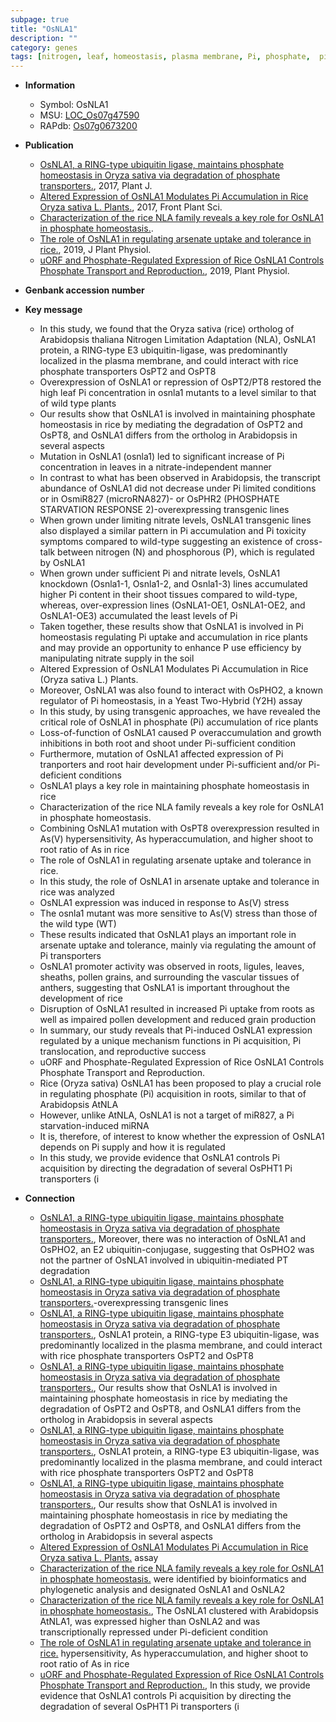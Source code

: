 ```yaml
---
subpage: true
title: "OsNLA1"
description: ""
category: genes
tags: [nitrogen, leaf, homeostasis, plasma membrane, Pi, phosphate,  pi , phosphate transport, phosphate starvation, phosphate homeostasis, phosphate starvation response, shoot, nitrate, Pi homeostasis, Pi uptake, root, growth, development, root hair, tolerance, stress, pollen, grain, reproductive, pollen development]
---
```


* **Information**  
    + Symbol: OsNLA1  
    + MSU: [LOC_Os07g47590](http://rice.plantbiology.msu.edu/cgi-bin/ORF_infopage.cgi?orf=LOC_Os07g47590)  
    + RAPdb: [Os07g0673200](http://rapdb.dna.affrc.go.jp/viewer/gbrowse_details/irgsp1?name=Os07g0673200)  

* **Publication**  
    + [OsNLA1, a RING-type ubiquitin ligase, maintains phosphate homeostasis in Oryza sativa via degradation of phosphate transporters.](http://www.ncbi.nlm.nih.gov/pubmed?term=OsNLA1,+a+RING-type+ubiquitin+ligase,+maintains+phosphate+homeostasis+in+Oryza+sativa+via+degradation+of+phosphate+transporters.%5BTitle%5D), 2017, Plant J.
    + [Altered Expression of OsNLA1 Modulates Pi Accumulation in Rice Oryza sativa L. Plants.](http://www.ncbi.nlm.nih.gov/pubmed?term=Altered+Expression+of+OsNLA1+Modulates+Pi+Accumulation+in+Rice+Oryza+sativa+L.+Plants.%5BTitle%5D), 2017, Front Plant Sci.
    + [Characterization of the rice NLA family reveals a key role for OsNLA1 in phosphate homeostasis.](N+Y).
    + [The role of OsNLA1 in regulating arsenate uptake and tolerance in rice.](http://www.ncbi.nlm.nih.gov/pubmed?term=The+role+of+OsNLA1+in+regulating+arsenate+uptake+and+tolerance+in+rice.%5BTitle%5D), 2019, J Plant Physiol.
    + [uORF and Phosphate-Regulated Expression of Rice OsNLA1 Controls Phosphate Transport and Reproduction.](http://www.ncbi.nlm.nih.gov/pubmed?term=uORF+and+Phosphate-Regulated+Expression+of+Rice+OsNLA1+Controls+Phosphate+Transport+and+Reproduction.%5BTitle%5D), 2019, Plant Physiol.

* **Genbank accession number**  

* **Key message**  
    + In this study, we found that the Oryza sativa (rice) ortholog of Arabidopsis thaliana Nitrogen Limitation Adaptation (NLA), OsNLA1 protein, a RING-type E3 ubiquitin-ligase, was predominantly localized in the plasma membrane, and could interact with rice phosphate transporters OsPT2 and OsPT8
    + Overexpression of OsNLA1 or repression of OsPT2/PT8 restored the high leaf Pi concentration in osnla1 mutants to a level similar to that of wild type plants
    + Our results show that OsNLA1 is involved in maintaining phosphate homeostasis in rice by mediating the degradation of OsPT2 and OsPT8, and OsNLA1 differs from the ortholog in Arabidopsis in several aspects
    + Mutation in OsNLA1 (osnla1) led to significant increase of Pi concentration in leaves in a nitrate-independent manner
    + In contrast to what has been observed in Arabidopsis, the transcript abundance of OsNLA1 did not decrease under Pi limited conditions or in OsmiR827 (microRNA827)- or OsPHR2 (PHOSPHATE STARVATION RESPONSE 2)-overexpressing transgenic lines
    + When grown under limiting nitrate levels, OsNLA1 transgenic lines also displayed a similar pattern in Pi accumulation and Pi toxicity symptoms compared to wild-type suggesting an existence of cross-talk between nitrogen (N) and phosphorous (P), which is regulated by OsNLA1
    + When grown under sufficient Pi and nitrate levels, OsNLA1 knockdown (Osnla1-1, Osnla1-2, and Osnla1-3) lines accumulated higher Pi content in their shoot tissues compared to wild-type, whereas, over-expression lines (OsNLA1-OE1, OsNLA1-OE2, and OsNLA1-OE3) accumulated the least levels of Pi
    + Taken together, these results show that OsNLA1 is involved in Pi homeostasis regulating Pi uptake and accumulation in rice plants and may provide an opportunity to enhance P use efficiency by manipulating nitrate supply in the soil
    + Altered Expression of OsNLA1 Modulates Pi Accumulation in Rice (Oryza sativa L.) Plants.
    + Moreover, OsNLA1 was also found to interact with OsPHO2, a known regulator of Pi homeostasis, in a Yeast Two-Hybrid (Y2H) assay
    + In this study, by using transgenic approaches, we have revealed the critical role of OsNLA1 in phosphate (Pi) accumulation of rice plants
    + Loss-of-function of OsNLA1 caused P overaccumulation and growth inhibitions in both root and shoot under Pi-sufficient condition
    + Furthermore, mutation of OsNLA1 affected expression of Pi tranporters and root hair development under Pi-sufficient and/or Pi-deficient conditions
    + OsNLA1 plays a key role in maintaining phosphate homeostasis in rice
    + Characterization of the rice NLA family reveals a key role for OsNLA1 in phosphate homeostasis.
    + Combining OsNLA1 mutation with OsPT8 overexpression resulted in As(V) hypersensitivity, As hyperaccumulation, and higher shoot to root ratio of As in rice
    + The role of OsNLA1 in regulating arsenate uptake and tolerance in rice.
    + In this study, the role of OsNLA1 in arsenate uptake and tolerance in rice was analyzed
    + OsNLA1 expression was induced in response to As(V) stress
    + The osnla1 mutant was more sensitive to As(V) stress than those of the wild type (WT)
    + These results indicated that OsNLA1 plays an important role in arsenate uptake and tolerance, mainly via regulating the amount of Pi transporters
    + OsNLA1 promoter activity was observed in roots, ligules, leaves, sheaths, pollen grains, and surrounding the vascular tissues of anthers, suggesting that OsNLA1 is important throughout the development of rice
    + Disruption of OsNLA1 resulted in increased Pi uptake from roots as well as impaired pollen development and reduced grain production
    + In summary, our study reveals that Pi-induced OsNLA1 expression regulated by a unique mechanism functions in Pi acquisition, Pi translocation, and reproductive success
    + uORF and Phosphate-Regulated Expression of Rice OsNLA1 Controls Phosphate Transport and Reproduction.
    + Rice (Oryza sativa) OsNLA1 has been proposed to play a crucial role in regulating phosphate (Pi) acquisition in roots, similar to that of Arabidopsis AtNLA
    + However, unlike AtNLA, OsNLA1 is not a target of miR827, a Pi starvation-induced miRNA
    + It is, therefore, of interest to know whether the expression of OsNLA1 depends on Pi supply and how it is regulated
    + In this study, we provide evidence that OsNLA1 controls Pi acquisition by directing the degradation of several OsPHT1 Pi transporters (i

* **Connection**  
    + [OsNLA1, a RING-type ubiquitin ligase, maintains phosphate homeostasis in Oryza sativa via degradation of phosphate transporters.](http://www.ncbi.nlm.nih.gov/pubmed?term=OsNLA1,+a+RING-type+ubiquitin+ligase,+maintains+phosphate+homeostasis+in+Oryza+sativa+via+degradation+of+phosphate+transporters.%5BTitle%5D), Moreover, there was no interaction of OsNLA1 and OsPHO2, an E2 ubiquitin-conjugase, suggesting that OsPHO2 was not the partner of OsNLA1 involved in ubiquitin-mediated PT degradation
    + [OsNLA1, a RING-type ubiquitin ligase, maintains phosphate homeostasis in Oryza sativa via degradation of phosphate transporters.](PHOSPHATE+STARVATION+RESPONSE+2)-overexpressing transgenic lines
    + [OsNLA1, a RING-type ubiquitin ligase, maintains phosphate homeostasis in Oryza sativa via degradation of phosphate transporters.](NLA), OsNLA1 protein, a RING-type E3 ubiquitin-ligase, was predominantly localized in the plasma membrane, and could interact with rice phosphate transporters OsPT2 and OsPT8
    + [OsNLA1, a RING-type ubiquitin ligase, maintains phosphate homeostasis in Oryza sativa via degradation of phosphate transporters.](http://www.ncbi.nlm.nih.gov/pubmed?term=OsNLA1,+a+RING-type+ubiquitin+ligase,+maintains+phosphate+homeostasis+in+Oryza+sativa+via+degradation+of+phosphate+transporters.%5BTitle%5D), Our results show that OsNLA1 is involved in maintaining phosphate homeostasis in rice by mediating the degradation of OsPT2 and OsPT8, and OsNLA1 differs from the ortholog in Arabidopsis in several aspects
    + [OsNLA1, a RING-type ubiquitin ligase, maintains phosphate homeostasis in Oryza sativa via degradation of phosphate transporters.](NLA), OsNLA1 protein, a RING-type E3 ubiquitin-ligase, was predominantly localized in the plasma membrane, and could interact with rice phosphate transporters OsPT2 and OsPT8
    + [OsNLA1, a RING-type ubiquitin ligase, maintains phosphate homeostasis in Oryza sativa via degradation of phosphate transporters.](http://www.ncbi.nlm.nih.gov/pubmed?term=OsNLA1,+a+RING-type+ubiquitin+ligase,+maintains+phosphate+homeostasis+in+Oryza+sativa+via+degradation+of+phosphate+transporters.%5BTitle%5D), Our results show that OsNLA1 is involved in maintaining phosphate homeostasis in rice by mediating the degradation of OsPT2 and OsPT8, and OsNLA1 differs from the ortholog in Arabidopsis in several aspects
    + [Altered Expression of OsNLA1 Modulates Pi Accumulation in Rice Oryza sativa L. Plants.](Y2H) assay
    + [Characterization of the rice NLA family reveals a key role for OsNLA1 in phosphate homeostasis.](http://www.ncbi.nlm.nih.gov/pubmed?term=Characterization+of+the+rice+NLA+family+reveals+a+key+role+for+OsNLA1+in+phosphate+homeostasis.%5BTitle%5D) were identified by bioinformatics and phylogenetic analysis and designated OsNLA1 and OsNLA2
    + [Characterization of the rice NLA family reveals a key role for OsNLA1 in phosphate homeostasis.](http://www.ncbi.nlm.nih.gov/pubmed?term=Characterization+of+the+rice+NLA+family+reveals+a+key+role+for+OsNLA1+in+phosphate+homeostasis.%5BTitle%5D),  The OsNLA1 clustered with Arabidopsis AtNLA1, was expressed higher than OsNLA2 and was transcriptionally repressed under Pi-deficient condition
    + [The role of OsNLA1 in regulating arsenate uptake and tolerance in rice.](V) hypersensitivity, As hyperaccumulation, and higher shoot to root ratio of As in rice
    + [uORF and Phosphate-Regulated Expression of Rice OsNLA1 Controls Phosphate Transport and Reproduction.](i),  In this study, we provide evidence that OsNLA1 controls Pi acquisition by directing the degradation of several OsPHT1 Pi transporters (i



